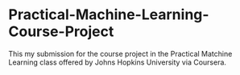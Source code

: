 # Practical-Machine-Learning-Course-Project
This my submission for the course project in the Practical Matchine Learning class offered by Johns Hopkins University
via Coursera.
